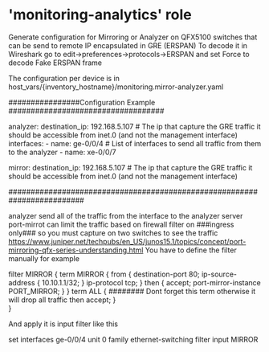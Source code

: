 # 'monitoring-analytics' role
Generate configuration for Mirroring or Analyzer on QFX5100 switches that can be send to remote IP 
encapsulated in GRE (ERSPAN) 
To decode it in Wireshark go to edit->preferences->protocols->ERSPAN and set Force to decode Fake ERSPAN frame 

The configuration per device is in host_vars/{inventory_hostname}/monitoring.mirror-analyzer.yaml



################Configuration Example ###################################
		
analyzer:
    destination_ip: 192.168.5.107 # The ip that capture the GRE traffic it should be accessible from inet.0 (and not the management interface)
    interfaces:
        -   name: ge-0/0/4 		  # List of interfaces to send all traffic from them to the analyzer
        -   name: xe-0/0/7
        
mirror:
    destination_ip: 192.168.5.107 # The ip that capture the GRE traffic it should be accessible from inet.0 (and not the management interface)

#########################################################################

analyzer send all of the traffic from the interface to the analyzer server
port-mirrot can limit the traffic based on firewall filter on ###ingress only### so you must capture on two switches to see the traffic
https://www.juniper.net/techpubs/en_US/junos15.1/topics/concept/port-mirroring-qfx-series-understanding.html 
You have to define the filter manually for example

filter MIRROR {
    term MIRROR {
        from {
            destination-port 80;
            ip-source-address {
                10.10.1.1/32;
            }
            ip-protocol tcp;
        }
        then {
            accept;
            port-mirror-instance PORT_MIRROR;
        }
    }
    term ALL {      ######## Dont forget this term otherwise it will drop all traffic
        then accept;
    }	
}

And apply it is input filter like this

set interfaces ge-0/0/4 unit 0 family ethernet-switching filter input MIRROR 
	